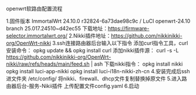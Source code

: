 openwrt软路由配置流程

1.固件版本 ImmortalWrt 24.10.0 r32824-6a73dae98c9c / LuCI openwrt-24.10 branch 25.017.24510~d42ec55
下载地址：https://firmware-selector.immortalwrt.org/
2.Nikki插件地址：https://github.com/nikkinikki-org/OpenWrt-nikki
3.ssh连接路由器后台输入以下指令
添加curl指令工具，curl安装命令：
opkg update && opkg install curl
添加nikki插件源：
curl -s -L https://github.com/nikkinikki-org/OpenWrt-nikki/raw/refs/heads/main/feed.sh | ash
下载nikki指令：
opkg install nikki
opkg install luci-app-nikki
opkg install luci-i18n-nikki-zh-cn
4.安装完成后ssh进文件夹
/etc/config/
将nikki、firewall、dhcp文件复制替换掉原文件
5.进入路由器后台-服务-Nikii插件
上传配置文件config.yaml
6.启动
